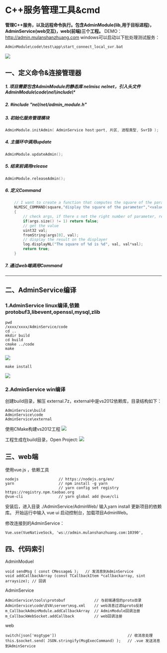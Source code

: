# C++服务管理工具&cmd

**管理C++服务，以及远程命令执行。包含AdminModule(lib,用于目标进程)，AdminService(web交互)，web(前端)三个工程。**
DEMO： http://admin.mulanshanzhuang.com
windows可以启动以下批处理测试服务：
```cpp
AdminModule\code\test\app\start_connect_local_svr.bat
```
![](http://imgs.mulanshanzhuang.com/admin/admin_web_exec.jpg)


## 一、定义命令&连接管理器

##### 1. 项目需要包含AdminModule的静态库 nelmisc nelnet，引入头文件AdminModule\code\nel\include\\*
##### 2. #include "nel/net/admin_module.h"
##### 3. 初始化服务管理模块
```cpp
AdminModule.initAdmin( AdminService host:port, 片区, 进程类型, SvrID );
```
##### 4. 主循环中调用update
```cpp
AdminModule.updateAdmin();
```
##### 5. 结束前调用release
```cpp
AdminModule.releaseAdmin();
```
##### 6. 定义Command
```cpp
	// I want to create a function that computes the square of the parameter and display the result
	NLMISC_COMMAND(square,"display the square of the parameter","<value>")
	{
		// check args, if there s not the right number of parameter, return bad
		if(args.size() != 1) return false;
		// get the value
		uint32 val;
		fromString(args[0], val);
		// display the result on the displayer
		log.displayNL("The square of %d is %d", val, val*val);
		return true;
	}
```
##### 7. 通过web端调用Command

---
## 二、AdminService编译
### 1.AdminService linux编译,依赖protobuf3,libevent,openssl,mysql,zlib
```shell
pwd
/xxxx/xxxx/AdminService/code
cd ..
mkdir build
cd build
cmake ../code
make
```
![](http://imgs.mulanshanzhuang.com/admin/admin_serv_make.jpg)
```shell
make install
```
![](http://imgs.mulanshanzhuang.com/admin/admin_serv_makeinstall.jpg)

### 2.AdminService win编译
创建build目录，解压 external.7z，external中是vs2012依赖库，目录结构如下：
```
AdminService\build
AdminService\code
AdminService\external
```
使用CMake构建vs2012工程
![](http://imgs.mulanshanzhuang.com/admin/admin_serv_cmake.jpg)

工程生成在build目录，Open Project:
![](http://imgs.mulanshanzhuang.com/admin/admin_serv_vs.jpg)
## 三、web端

使用vue.js ，依赖工具
```
nodejs                  // https://nodejs.org/en/
yarn                    // npm install -g yarn
                        // yarn config set registry https://registry.npm.taobao.org
@vue-cli                // yarn global add @vue/cli
```
安装后，进入目录 ./AdminService/AdminWeb/ 输入yarn install 更新项目的依赖库。
开始运行中输入 vue ui 启动控制台，加载项目AdminWeb。

修改连接到的AdminService：
```
Vue.use(VueNativeSock, 'ws://admin.mulanshanzhuang.com:10390',
```

## 四、代码索引

AdminModuel
```
void sendMsg ( const CMessage& );   // 发消息到AdminService
void addCallbackArray (const TCallbackItem *callbackarray, sint arraysize); // 回调
```

AdminService
```
AdminService\tools\protobuf             // 与前端通信的proto目录
AdminService\code\EVA\server\msg.xml    // web消息过滤&proto反射
m_CallbackAdminModule.addCallbackArray  // AdminModule回调注册
m_CallbackWebSocket.addCallback         // web回调注册
```

web
```
switch(json['msgtype'])                                // 收消息处理
this.$socket.send( JSON.stringify(MsgExecCommand) );   // .vue 发送消息到AdminService
```




